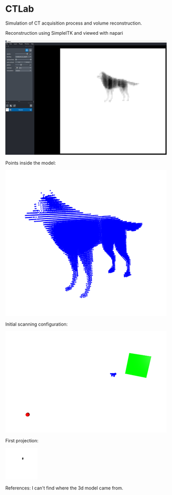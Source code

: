 # CTLab
Simulation of CT acquisition process and volume reconstruction.  

Reconstruction using SimpleITK and viewed with napari

![Screenshot](Readme/ReconstructedSimpleITK.png)

Points inside the model:

![Screenshot](Readme/PointsInsideModel.png)

Initial scanning configuration:

![Screenshot](Readme/initialConfiguration.png)

First projection:

![Screenshot](Readme/firstProjection.png)  

References:
I can't find where the 3d model came from.  





